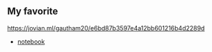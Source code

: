 ## My favorite 
https://jovian.ml/gautham20/e6bd87b3597e4a12bb601216b4d2289d  
- [notebook](https://github.com/Daniel-R-Armstrong/Alice-s-Restaurant/blob/master/image_similarity/deepFashion_Similar_Images_Annoy.ipynb)
